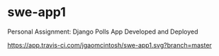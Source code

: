 # swe-app1
Personal Assignment: Django Polls App Developed and Deployed

https://app.travis-ci.com/jgaomcintosh/swe-app1.svg?branch=master
